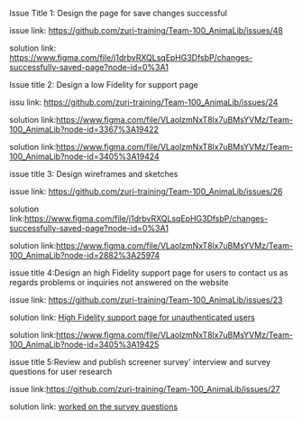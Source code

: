 Issue Title 1: Design the page for save changes successful

issue link: https://github.com/zuri-training/Team-100_AnimaLib/issues/48

solution link: https://www.figma.com/file/j1drbvRXQLsqEpHG3DfsbP/changes-successfully-saved-page?node-id=0%3A1



Issue title 2: Design a low Fidelity for support page

issu link: https://github.com/zuri-training/Team-100_AnimaLib/issues/24

solution link:https://www.figma.com/file/VLaolzmNxT8lx7uBMsYVMz/Team-100_AnimaLib?node-id=3367%3A19422

solution link:https://www.figma.com/file/VLaolzmNxT8lx7uBMsYVMz/Team-100_AnimaLib?node-id=3405%3A19424

issue title 3: Design wireframes and sketches

issue link: https://github.com/zuri-training/Team-100_AnimaLib/issues/26

solution link:https://www.figma.com/file/j1drbvRXQLsqEpHG3DfsbP/changes-successfully-saved-page?node-id=0%3A1

solution link:https://www.figma.com/file/VLaolzmNxT8lx7uBMsYVMz/Team-100_AnimaLib?node-id=2882%3A25974

issue title 4:Design an high Fidelity support page for users to contact us as regards problems or inquiries not answered on the website

issue link: https://github.com/zuri-training/Team-100_AnimaLib/issues/23

solution link: [High Fidelity support page for unauthenticated users](https://www.figma.com/file/VLaolzmNxT8lx7uBMsYVMz/Team-100_AnimaLib?node-id=3370%3A19423)

solution link:https://www.figma.com/file/VLaolzmNxT8lx7uBMsYVMz/Team-100_AnimaLib?node-id=3405%3A19425

issue title 5:Review and publish screener survey' interview and survey questions for user research

issue link:https://github.com/zuri-training/Team-100_AnimaLib/issues/27
 



solution link: [worked on the survey questions](https://docs.google.com/document/d/139jnUvUZV3XcdpIgCxjvh4JVmwbO5p1NQdizOal7qf0/edit?usp=sharing)

